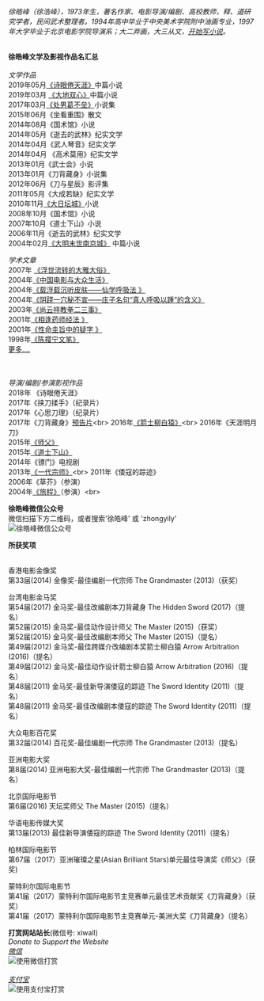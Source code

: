 <i>徐皓峰（徐浩峰），1973年生，著名作家、电影导演/编剧、高校教师，释、道研究学者，民间武术整理者。1994年高中毕业于中央美术学院附中油画专业，1997年大学毕业于北京电影学院导演系；大二弃画，大三从文，[开始写小说](https://mp.weixin.qq.com/s/USsi76t6lF7prrI_72B5nQ )。</i><br><br>

<b>徐皓峰文学及影视作品名汇总</b><br><br>
<i>文学作品</i><br>
2019年05月[《诗眼倦天涯》](https://mp.weixin.qq.com/s/QV-vjsWjBqHbS0fZWbk-xQ)中篇小说<br>
2019年03月 [《大地双心》](https://mp.weixin.qq.com/s/IpmTKOljR2GzeRT6UDX7gA )中篇小说<br>
2017年03月[《处男葛不垒》](https://www.douban.com/group/topic/99451482/)小说集<br>
2015年06月《坐看重围》散文<br>
2014年08月《国术馆》小说<br>
2014年05月《逝去的武林》纪实文学<br>
2014年04月《武人琴音》纪实文学<br>
2014年04月 《高术莫用》纪实文学<br>
2013年01月《武士会》小说<br>
2013年01月《刀背藏身》小说集<br>
2012年06月《刀与星辰》影评集<br>
2011年05月《大成若缺》纪实文学<br>
2010年11月[《大日坛城》](http://m.yuedu.163.com/reader/book/a9b52edd52f44d13b08fe88da6200e0d_4)小说<br>
2008年10月《国术馆》小说<br>
2007年10月《道士下山》小说<br>
2006年11月《逝去的武林》纪实文学<br>
2004年02月[《大明末世南京城》](https://www.douban.com/doulist/43318001/) 中篇小说<br>

<i>学术文章</i><br>
2007年 [《浮世流转的大雅大俗》](https://www.ixueshu.com/document/8b060cde8646e68d318947a18e7f9386.html)<br>
2004年[《中国电影与大众生活》](https://www.ixueshu.com/document/7d3ef7921d61450e318947a18e7f9386.html)<br>
2004年[《载浮载沉听皮肤——仙学呼吸法 》](http://xueshu.baidu.com/usercenter/paper/show?paperid=43aa17b253dc65f69b6e9eefbb33f36a&site=xueshu_se)<br>
2004年[《阴跷一穴秘不宣——庄子名句“真人呼吸以踵”的含义》](https://www.ixueshu.com/document/1f90488d1293a100318947a18e7f9386.html)<br>
2003年[《尚云祥教拳二三事》](https://wenku.baidu.com/view/1ca8f12b453610661ed9f495.html)<br>
2001年[《相逢药师经法 》](https://www.douban.com/group/topic/5781625/)<br>
2001年[《性命圭旨中的疑字 》](http://www.360doc.com/content/16/1222/17/33842124_616863493.shtml)<br>
1998年[《陈撄宁文笔》](http://blog.sina.com.cn/s/blog_5060f5410102weh0.html)<br>
[更多....](http://xueshu.baidu.com/s?wd=%E5%BE%90%E7%9A%93%E5%B3%B0)

<br><br>
<i>导演/编剧/参演影视作品</i><br>
2018年 《诗眼倦天涯》<br>
2017年《挟刀揉手》（纪录片）<br>
2017年《心思刀理》（纪录片）<br>
2017年《刀背藏身》[预告片](https://v.qq.com/x/cover/gl4biyhysriv43f.html?)<br>
2016年[《箭士柳白猿》](https://v.qq.com/x/cover/0laopjqczo79rh4/q00205hdbqs.html?)<br>
2016年《天涯明月刀》<br>
2015年[《师父》](https://v.youku.com/v_show/id_XMTQ0NDY5ODA3Ng)<br>
2015年[《道士下山》](https://www.iqiyi.com/v_19rrntfzyc.html)<br>
2014年《镖门》电视剧<br>
2013年[《一代宗师》](https://v.qq.com/x/cover/cqa1l6fj5d49fvw.html?)<br>
2011年《倭寇的踪迹》<br>
2006年《草芥》（参演）<br>
2004年[《旅程》](https://v.qq.com/x/cover/9fjfbyiklyw4ndl.html?)（参演）<br>

<b>徐皓峰微信公众号</b><br>
微信扫描下方二维码，或者搜索'徐皓峰' 或 'zhongyily' <br>
![徐皓峰微信公众号](http://ww1.sinaimg.cn/thumbnail/006891Mqgy1gcusxgm8upj307a07a0sz.jpg)

<b>所获奖项</b><br><br>

香港电影金像奖<br>
第33届(2014)  金像奖-最佳编剧一代宗师 The Grandmaster (2013)（获奖）<br>

台湾电影金马奖<br>
第54届(2017)  金马奖-最佳改编剧本刀背藏身 The Hidden Sword (2017)（提名）<br>
第52届(2015)  金马奖-最佳动作设计师父 The Master (2015)（获奖）<br>
第52届(2015)  金马奖-最佳改编剧本师父 The Master (2015)（提名）<br>
第49届(2012)  金马奖-最佳跨媒介改编剧本奖箭士柳白猿 Arrow Arbitration (2016)（提名）<br>
第49届(2012)  金马奖-最佳动作设计箭士柳白猿 Arrow Arbitration (2016)（提名）<br>
第48届(2011)  金马奖-最佳新导演倭寇的踪迹 The Sword Identity (2011)（提名）<br>
第48届(2011)  金马奖-最佳改编剧本倭寇的踪迹 The Sword Identity (2011)（提名）<br>

大众电影百花奖<br>
第32届(2014)  百花奖-最佳编剧一代宗师 The Grandmaster (2013)（提名）<br>

亚洲电影大奖<br>
第8届(2014)  亚洲电影大奖-最佳编剧一代宗师 The Grandmaster (2013)（提名）<br>

北京国际电影节<br>
第6届(2016)  天坛奖师父 The Master (2015)（提名）<br>

华语电影传媒大奖<br>
第13届(2013)  最佳新导演倭寇的踪迹 The Sword Identity (2011)（提名）<br>

柏林国际电影节 <br>
第67届（2017）亚洲璀璨之星(Asian Brilliant Stars)单元最佳导演奖《师父》（获奖)<br> 

蒙特利尔国际电影节 <br>
第41届（2017）蒙特利尔国际电影节主竞赛单元最佳艺术贡献奖《刀背藏身》（获奖）<br>
第41届（2017）蒙特利尔国际电影节主竞赛单元-美洲大奖《刀背藏身》（提名）<br>    

<b>打赏网站站长</b>(微信号: xiwall)<br>
*Donate to Support the Website<br>*
*[微信](http://ww1.sinaimg.cn/thumbnail/006891Mqgy1gcvl8t6prhj305o05gmxh.jpg)*<br>
![使用微信打赏](http://ww1.sinaimg.cn/thumbnail/006891Mqgy1gcvl8t6prhj305o05gmxh.jpg)
<br><br>
*[支付宝](http://ww1.sinaimg.cn/thumbnail/006891Mqgy1gcvlc3u1baj306205vwf2.jpg)*<br>
![使用支付宝打赏](http://ww1.sinaimg.cn/thumbnail/006891Mqgy1gcvlc3u1baj306205vwf2.jpg)



